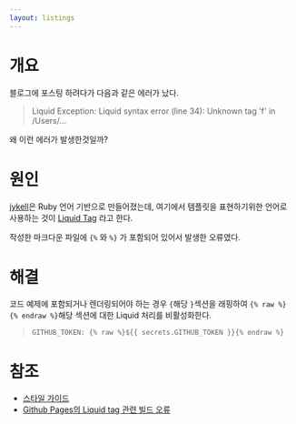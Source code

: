 ```yaml
---
layout: listings
---
```


# 개요

블로그에 포스팅 하려다가 다음과 같은 에러가 났다.

> Liquid Exception: Liquid syntax error (line 34): Unknown tag 'f' in /Users/...

왜 이런 에러가 발생한것일까?



# 원인

[jykell](https://jekyllrb-ko.github.io/)은 Ruby 언어 기반으로 만들어졌는데, 여기에서 템플릿을 표현하기위한 언어로 사용하는 것이 [Liquid Tag](https://help.shopify.com/en/themes/liquid/tags) 라고 한다.

작성한 마크다운 파일에  `{%` 와 `%}` 가 포함되어 있어서 발생한 오류였다.

# 해결

코드 예제에 포함되거나 렌더링되어야 하는 경우 `{`해당 `}`섹션을 래핑하여 `{% raw %}` `{% endraw %}`해당 섹션에 대한 Liquid 처리를 비활성화한다.

> ```
> GITHUB_TOKEN: {% raw %}${{ secrets.GITHUB_TOKEN }}{% endraw %}
> ```



# 참조

- [스타일 가이드](https://docs.github.com/ko/contributing/writing-for-github-docs/style-guide#code-blocks)
- [Github Pages의 Liquid tag 관련 빌드 오류](https://ivorycirrus.github.io/TIL/jekyll-liquid-tag-error/)
